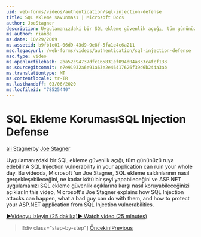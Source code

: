 ```yaml
---
uid: web-forms/videos/authentication/sql-injection-defense
title: SQL ekleme savunması | Microsoft Docs
author: JoeStagner
description: Uygulamanızdaki bir SQL ekleme güvenlik açığı, tüm gününüzü ruya edebilir. Bu videoda, Microsoft 'un Joe Stagner, SQL ekleme saldırılarının nasıl Happ olduğunu açıklıyor...
ms.author: riande
ms.date: 10/29/2009
ms.assetid: b9fb1e01-06d9-43d9-9e8f-5fa1e4c6a211
msc.legacyurl: /web-forms/videos/authentication/sql-injection-defense
msc.type: video
ms.openlocfilehash: 2ba52c94737dfc165831ef094d04a333c4fcf133
ms.sourcegitcommit: e7e91932a6e91a63e2e46417626f39d6b244a3ab
ms.translationtype: MT
ms.contentlocale: tr-TR
ms.lasthandoff: 03/06/2020
ms.locfileid: "78525440"
---
```

# <a name="sql-injection-defense"></a><span data-ttu-id="e935b-104">SQL Ekleme Koruması</span><span class="sxs-lookup"><span data-stu-id="e935b-104">SQL Injection Defense</span></span>

<span data-ttu-id="e935b-105">[ali Stagner](https://github.com/JoeStagner)</span><span class="sxs-lookup"><span data-stu-id="e935b-105">by [Joe Stagner](https://github.com/JoeStagner)</span></span>

<span data-ttu-id="e935b-106">Uygulamanızdaki bir SQL ekleme güvenlik açığı, tüm gününüzü ruya edebilir.</span><span class="sxs-lookup"><span data-stu-id="e935b-106">A SQL Injection vulnerability in your application can ruin your whole day.</span></span> <span data-ttu-id="e935b-107">Bu videoda, Microsoft 'un Joe Stagner, SQL ekleme saldırılarının nasıl gerçekleşebileceğini, ne kadar kötü bir şeyi yapabileceğini ve ASP.NET uygulamanızı SQL ekleme güvenlik açıklarına karşı nasıl koruyabileceğinizi açıklar.</span><span class="sxs-lookup"><span data-stu-id="e935b-107">In this video, Microsoft's Joe Stagner explains how SQL Injection attacks can happen, what a bad guy can do with them, and how to protect your ASP.NET application from SQL Injection vulnerabilities.</span></span>

[<span data-ttu-id="e935b-108">&#9654;Videoyu izleyin (25 dakika)</span><span class="sxs-lookup"><span data-stu-id="e935b-108">&#9654; Watch video (25 minutes)</span></span>](https://channel9.msdn.com/Blogs/ASP-NET-Site-Videos/sql-injection-defense)

> [!div class="step-by-step"]
> [<span data-ttu-id="e935b-109">Öncekini</span><span class="sxs-lookup"><span data-stu-id="e935b-109">Previous</span></span>](creating-inactive-users.md)
